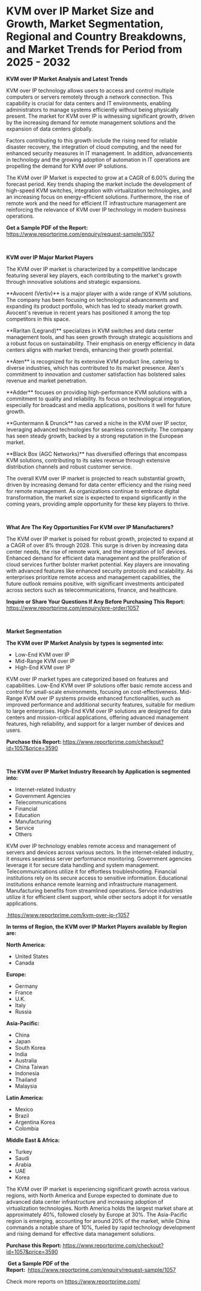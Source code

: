 <p><h1>KVM over IP Market Size and Growth, Market Segmentation, Regional and Country Breakdowns, and Market Trends for Period from 2025 -  2032</h1></p><p><strong>KVM over IP Market Analysis and Latest Trends</strong></p>
<p><p>KVM over IP technology allows users to access and control multiple computers or servers remotely through a network connection. This capability is crucial for data centers and IT environments, enabling administrators to manage systems efficiently without being physically present. The market for KVM over IP is witnessing significant growth, driven by the increasing demand for remote management solutions and the expansion of data centers globally. </p><p>Factors contributing to this growth include the rising need for reliable disaster recovery, the integration of cloud computing, and the need for enhanced security measures in IT management. In addition, advancements in technology and the growing adoption of automation in IT operations are propelling the demand for KVM over IP solutions.</p><p>The KVM over IP Market is expected to grow at a CAGR of 6.00% during the forecast period. Key trends shaping the market include the development of high-speed KVM switches, integration with virtualization technologies, and an increasing focus on energy-efficient solutions. Furthermore, the rise of remote work and the need for efficient IT infrastructure management are reinforcing the relevance of KVM over IP technology in modern business operations.</p></p>
<p><strong>Get a Sample PDF of the Report:&nbsp;</strong> <a href="https://www.reportprime.com/enquiry/request-sample/1057?utm_campaign=2447&utm_medium=2&utm_source=Github&utm_content=ia&utm_term=18032025&utm_id=kvm-over-ip">https://www.reportprime.com/enquiry/request-sample/1057</a></p>
<p>&nbsp;</p>
<p><strong>KVM over IP Major Market Players</strong></p>
<p><p>The KVM over IP market is characterized by a competitive landscape featuring several key players, each contributing to the market's growth through innovative solutions and strategic expansions.</p><p>**Avocent (Vertiv)** is a major player with a wide range of KVM solutions. The company has been focusing on technological advancements and expanding its product portfolio, which has led to steady market growth. Avocent's revenue in recent years has positioned it among the top competitors in this space.</p><p>**Raritan (Legrand)** specializes in KVM switches and data center management tools, and has seen growth through strategic acquisitions and a robust focus on sustainability. Their emphasis on energy efficiency in data centers aligns with market trends, enhancing their growth potential.</p><p>**Aten** is recognized for its extensive KVM product line, catering to diverse industries, which has contributed to its market presence. Aten's commitment to innovation and customer satisfaction has bolstered sales revenue and market penetration.</p><p>**Adder** focuses on providing high-performance KVM solutions with a commitment to quality and reliability. Its focus on technological integration, especially for broadcast and media applications, positions it well for future growth.</p><p>**Guntermann & Drunck** has carved a niche in the KVM over IP sector, leveraging advanced technologies for seamless connectivity. The company has seen steady growth, backed by a strong reputation in the European market.</p><p>**Black Box (AGC Networks)** has diversified offerings that encompass KVM solutions, contributing to its sales revenue through extensive distribution channels and robust customer service.</p><p>The overall KVM over IP market is projected to reach substantial growth, driven by increasing demand for data center efficiency and the rising need for remote management. As organizations continue to embrace digital transformation, the market size is expected to expand significantly in the coming years, providing ample opportunity for these key players to thrive.</p></p>
<p>&nbsp;</p>
<p><strong>What Are The Key Opportunities For KVM over IP Manufacturers?</strong></p>
<p><p>The KVM over IP market is poised for robust growth, projected to expand at a CAGR of over 8% through 2028. This surge is driven by increasing data center needs, the rise of remote work, and the integration of IoT devices. Enhanced demand for efficient data management and the proliferation of cloud services further bolster market potential. Key players are innovating with advanced features like enhanced security protocols and scalability. As enterprises prioritize remote access and management capabilities, the future outlook remains positive, with significant investments anticipated across sectors such as telecommunications, finance, and healthcare.</p></p>
<p><strong>Inquire or Share Your Questions If Any Before Purchasing This Report:</strong> <a href="https://www.reportprime.com/enquiry/pre-order/1057?utm_campaign=2447&utm_medium=2&utm_source=Github&utm_content=ia&utm_term=18032025&utm_id=kvm-over-ip">https://www.reportprime.com/enquiry/pre-order/1057</a></p>
<p>&nbsp;</p>
<p><strong>Market Segmentation</strong></p>
<p><strong>The KVM over IP Market Analysis by types is segmented into:</strong></p>
<p><ul><li>Low-End KVM over IP</li><li>Mid-Range KVM over IP</li><li>High-End KVM over IP</li></ul></p>
<p><p>KVM over IP market types are categorized based on features and capabilities. Low-End KVM over IP solutions offer basic remote access and control for small-scale environments, focusing on cost-effectiveness. Mid-Range KVM over IP systems provide enhanced functionalities, such as improved performance and additional security features, suitable for medium to large enterprises. High-End KVM over IP solutions are designed for data centers and mission-critical applications, offering advanced management features, high reliability, and support for a larger number of devices and users.</p></p>
<p><strong>Purchase this Report:&nbsp;</strong><a href="https://www.reportprime.com/checkout?id=1057&price=3590&utm_campaign=2447&utm_medium=2&utm_source=Github&utm_content=ia&utm_term=18032025&utm_id=kvm-over-ip">https://www.reportprime.com/checkout?id=1057&price=3590</a></p>
<p>&nbsp;</p>
<p><strong>The KVM over IP Market Industry Research by Application is segmented into:</strong></p>
<p><ul><li>Internet-related Industry</li><li>Government Agencies</li><li>Telecommunications</li><li>Financial</li><li>Education</li><li>Manufacturing</li><li>Service</li><li>Others</li></ul></p>
<p><p>KVM over IP technology enables remote access and management of servers and devices across various sectors. In the internet-related industry, it ensures seamless server performance monitoring. Government agencies leverage it for secure data handling and system management. Telecommunications utilize it for effortless troubleshooting. Financial institutions rely on its secure access to sensitive information. Educational institutions enhance remote learning and infrastructure management. Manufacturing benefits from streamlined operations. Service industries utilize it for efficient client support, while other sectors adopt it for versatile applications.</p></p>
<p><a href="https://www.reportprime.com/kvm-over-ip-r1057?utm_campaign=2447&utm_medium=2&utm_source=Github&utm_content=ia&utm_term=18032025&utm_id=kvm-over-ip">&nbsp;https://www.reportprime.com/kvm-over-ip-r1057</a></p>
<p><strong>In terms of Region, the KVM over IP Market Players available by Region are:</strong></p>
<p>
    <p> <strong> North America: </strong>
        <ul>
            <li>United States</li>
            <li>Canada</li>
        </ul>
        </p> 
    <p> <strong> Europe: </strong>
        <ul>
            <li>Germany</li>
            <li>France</li>
            <li>U.K.</li>
            <li>Italy</li>
            <li>Russia</li>
        </ul>
        </p> 
    <p> <strong> Asia-Pacific: </strong>
        <ul>
            <li>China</li>
            <li>Japan</li>
            <li>South Korea</li>
            <li>India</li>
            <li>Australia</li>
            <li>China Taiwan</li>
            <li>Indonesia</li>
            <li>Thailand</li>
            <li>Malaysia</li>
        </ul>
        </p> 
    <p> <strong> Latin America: </strong>
        <ul>
            <li>Mexico</li>
            <li>Brazil</li>
            <li>Argentina Korea</li>
            <li>Colombia</li>
        </ul>
        </p> 
    <p> <strong> Middle East & Africa: </strong>
        <ul>
            <li>Turkey</li>
            <li>Saudi</li>
            <li>Arabia</li>
            <li>UAE</li>
            <li>Korea</li>
        </ul>
    </p>
    </p>
<p><p>The KVM over IP market is experiencing significant growth across various regions, with North America and Europe expected to dominate due to advanced data center infrastructure and increasing adoption of virtualization technologies. North America holds the largest market share at approximately 40%, followed closely by Europe at 30%. The Asia-Pacific region is emerging, accounting for around 20% of the market, while China commands a notable share of 10%, fueled by rapid technology development and rising demand for effective data management solutions.</p></p>
<p><strong>Purchase this Report: </strong><a href="https://www.reportprime.com/checkout?id=1057&price=3590&utm_campaign=2447&utm_medium=2&utm_source=Github&utm_content=ia&utm_term=18032025&utm_id=kvm-over-ip">https://www.reportprime.com/checkout?id=1057&price=3590</a></p>
<p>&nbsp;<strong>Get a Sample PDF of the Report:&nbsp;&nbsp;</strong><a href="https://www.reportprime.com/enquiry/request-sample/1057?utm_campaign=2447&utm_medium=2&utm_source=Github&utm_content=ia&utm_term=18032025&utm_id=kvm-over-ip">https://www.reportprime.com/enquiry/request-sample/1057</a></p>
<p><strong></strong></p>
<p>Check more reports on <a href="https://www.reportprime.com/?utm_campaign=2447&utm_medium=2&utm_source=Github&utm_content=ia&utm_term=18032025&utm_id=kvm-over-ip">https://www.reportprime.com/</a></p>